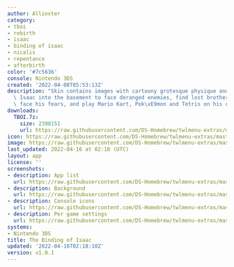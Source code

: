 ```yaml
---
author: Allinxter
category:
- tboi
- rebirth
- isaac
- binding of isaac
- nicalis
- repentance
- afterbirth
color: '#7c5636'
console: Nintendo 3DS
created: '2022-04-08T05:53:13Z'
description: "Skin contains images with cartoony grotesque physique and blood. Follow\
  \ Isaac into the basement to face deranged enemies, find lost brothers and sisters,\
  \ face his fears, and play Mario Kart, Pok\xE9mon and Tetris on his old DS."
downloads:
  TBOI.7z:
    size: 2398151
    url: https://raw.githubusercontent.com/DS-Homebrew/twlmenu-extras/master/_nds/TWiLightMenu/3dsmenu/themes/TBOI.7z
icon: https://raw.githubusercontent.com/DS-Homebrew/twlmenu-extras/master/_nds/TWiLightMenu/3dsmenu/themes/meta/TBOI/icon.png
image: https://raw.githubusercontent.com/DS-Homebrew/twlmenu-extras/master/_nds/TWiLightMenu/3dsmenu/themes/meta/TBOI/icon.png
last_updated: 2022-04-16 at 02:18 (UTC)
layout: app
license: ''
screenshots:
- description: App list
  url: https://raw.githubusercontent.com/DS-Homebrew/twlmenu-extras/master/_nds/TWiLightMenu/3dsmenu/themes/meta/TBOI/screenshots/App-list.png
- description: Background
  url: https://raw.githubusercontent.com/DS-Homebrew/twlmenu-extras/master/_nds/TWiLightMenu/3dsmenu/themes/meta/TBOI/screenshots/Background.png
- description: Console icons
  url: https://raw.githubusercontent.com/DS-Homebrew/twlmenu-extras/master/_nds/TWiLightMenu/3dsmenu/themes/meta/TBOI/screenshots/Console-Icons.png
- description: Per game settings
  url: https://raw.githubusercontent.com/DS-Homebrew/twlmenu-extras/master/_nds/TWiLightMenu/3dsmenu/themes/meta/TBOI/screenshots/Per-game-settings.png
systems:
- Nintendo 3DS
title: The Binding of Isaac
updated: '2022-04-16T02:18:10Z'
version: v1.0.1
---
```

